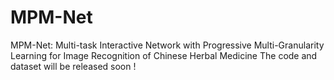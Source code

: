 # MPM-Net
MPM-Net: Multi-task Interactive Network with Progressive Multi-Granularity Learning for Image Recognition of Chinese Herbal Medicine
The code and dataset will be released soon !
